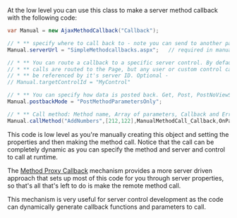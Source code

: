 ﻿At the low level you can use this class to make a server method callback with the following code:
```cs
var Manual = new AjaxMethodCallback("Callback");

// * ** specify where to call back to - note you can send to another page!
Manual.serverUrl = "SimpleMethodcallbacks.aspx";   // required in manual code

// * ** You can route a callback to a specific server control. By default 
// * ** calls are routed to the Page, but any user or custom control can
// * ** be referenced by it's server ID. Optional - 
// Manual.targetControlId = "MyControl"

// * ** You can specify how data is posted back. Get, Post, PostNoViewState and parameters only (default)
Manual.postbackMode = "PostMethodParametersOnly";

// * ** Call method: Method name, Array of parameters, Callback and Error handlers
Manual.callMethod("AddNumbers",[212,122],ManualMethodCall_Callback,OnPageError);
```

This code is low level as you're manually creating this object and setting the properties and then making the method call. Notice that the call can be completely dynamic as you can specify the method and server and control to call at runtime.

The [Method Proxy Callback](vfps://Topic/_1WC0XYGEI) mechanism provides a more server driven approach that sets up most of this code for you through server properties, so that's all that's left to do is make the remote method call.

This mechanism is very useful for server control development as the code can dynamically generate callback functions and parameters to call.